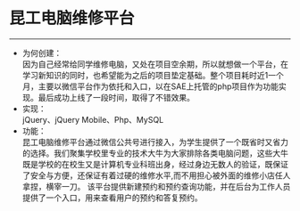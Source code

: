 # 昆工电脑维修平台 #
---

- 为何创建：  
因为自己经常给同学维修电脑，又处在项目空余期，所以就想做一个平台，在学习新知识的同时，也希望能为之后的项目垫定基础。整个项目耗时近1一个月，主要以微信平台作为依托和入口，以在SAE上托管的php项目作为功能实现。最后成功上线了一段时间，取得了不错效果。
- 实现：  
      jQuery、jQuery Mobile、Php、MySQL
- 功能：  
      昆工电脑维修平台通过微信公共号进行接入，为学生提供了一个既省时又省力的选择。我们聚集学校里专业的技术大牛为大家排除各类电脑问题，这些大牛既是学校的在校生又是计算机专业科班出身，经过身边无数人的验证，既保证了安全与方便，还保证有着过硬的维修水平,而不用担心被外面的维修小店任人拿捏，横宰一刀。
      该平台提供新建预约和预约查询功能，并在后台为工作人员提供了一个入口，用来查看用户的预约和答复预约。